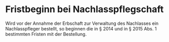 # Fristbeginn bei Nachlasspflegschaft

Wird vor der Annahme der Erbschaft zur Verwaltung des Nachlasses ein Nachlasspfleger bestellt, so beginnen die in § 2014 und in § 2015 Abs. 1 bestimmten Fristen mit der Bestellung.